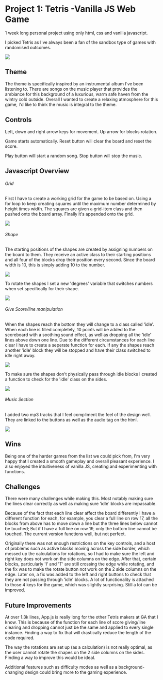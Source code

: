 # Project 1: Tetris -Vanilla JS Web Game

1 week long personal project using only html, css and vanilla javascript.

I picked Tetris as I've always been a fan of the sandbox type of games with randomised outcomes.

![](pics/tetris.png)

## Theme

The theme is specifically inspired by an instrumental album I've been listening to. There are songs on the music player that provides the ambiance for this background of a luxurious, warm safe haven from the wintry cold outside. Overall I wanted to create a relaxing atmosphere for this game, I'd like to think the music is integral to the theme.

## Controls

Left, down and right arrow keys for movement.
Up arrow for blocks rotation.

Game starts automatically.
Reset button will clear the board and reset the score.

Play button will start a random song.
Stop button will stop the music.


## Javascript Overview

###### Grid

First I have to create a working grid for the game to be based on. Using a for loop to keep creating squares until the maximum number determined by height times width. The squares are given a grid-item class and then pushed onto the board array. Finally it's appended onto the grid.

![](pics/makeGrid.png)

###### Shape

The starting positions of the shapes are created by assigning numbers on the board to them. They receive an active class to their starting positions and all four of the blocks drop their position every second. Since the board width is 10, this is simply adding 10 to the number.

![](pics/slowDrop.png)

To rotate the shapes I set a new 'degrees' variable that switches numbers when set specifically for their shape.

![](pics/rotate.png)

###### Give Score/line manipulation

 When the shapes reach the bottom they will change to a class called 'idle'. When each line is filled completely, 10 points will be added to the scoreboard with a soothing sound effect, as well as dropping all the 'idle' lines above down one line. Due to the different circumstances for each line clear I have to create a seperate function for each. If any the shapes reach another 'idle' block they will be stopped and have their class switched to idle right away.

![](pics/giveScore.png)

To make sure the shapes don't physically pass through idle blocks I created a function to check for the 'idle' class on the sides.

![](pics/sideCheck.png)

###### Music Section

I added two mp3 tracks that I feel compliment the feel of the design well. They are linked to the buttons as well as the audio tag on the html.

![](pics/music.png)

## Wins

Being one of the harder games from the list we could pick from, I'm very happy that I created a smooth gameplay and overall pleasant experience. I also enjoyed the intuitiveness of vanilla JS, creating and experimenting with functions.

## Challenges

There were many challenges while making this. Most notably making sure the lines clear correctly as well as making sure 'idle' blocks are impassable.

Because of the fact that each line clear affect the board differently I have a different function for each, for example, you clear a full line on row 17, all the blocks from above has to move down a line but the three lines below cannot be touched; But if I have a full line on row 19, only the bottom line cannot be touched. The current version functions well, but not perfect.

Originally there was not enough restrictions on the key controls, and a host of problems such as active blocks moving across the side border, which messed up the calculations for rotations, so I had to make sure the left and right key does not work on the side columns on the edge. After that, certain blocks, particularly 'I' and 'T' are still crossing the edge while rotating, and the fix was to make the rotate button not work on the 2 side columns on the edge. Later on, a fix was added to the left and right buttons to check that they are not passing through 'idle' blocks. A lot of functionality is attached to those 4 keys for the game, which was slightly surprising. Still a lot can be improved.


## Future Improvements

At over 1.3k lines, App.js is really long for the other Tetris makers at GA that I know. This is because of the function for each line of score giving/line clearing and dropping cannot just be the same and applied to every single instance. Finding a way to fix that will drastically reduce the length of the code required.

The way the rotations are set up (as a calculation) is not really optimal, as the user cannot rotate the shapes on the 2 side columns on the sides. Finding a way to improve this would be ideal.

Additional features such as difficulty modes as well as a background-changing design could bring more to the gaming experience.
